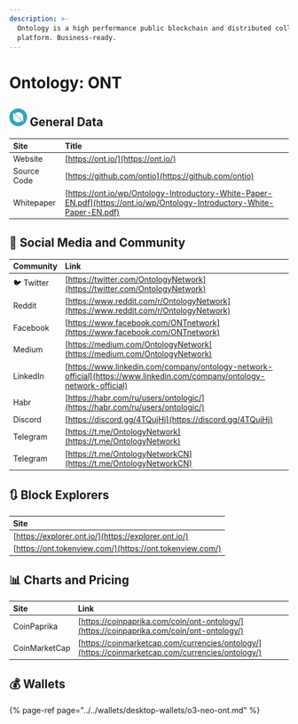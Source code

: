 ```yaml
---
description: >-
  Ontology is a high performance public blockchain and distributed collaboration
  platform. Business-ready.
---
```


# Ontology: ONT

## ![](../../.gitbook/assets/ont.png) General Data

| Site | Title |
| :--- | :--- |
| Website | [https://ont.io/](https://ont.io/) |
| Source Code | [https://github.com/ontio](https://github.com/ontio) |
| Whitepaper | [https://ont.io/wp/Ontology-Introductory-White-Paper-EN.pdf](https://ont.io/wp/Ontology-Introductory-White-Paper-EN.pdf) |

## 🙋 Social Media and Community

| Community | Link |
| :--- | :--- |
| 🐦 Twitter | [https://twitter.com/OntologyNetwork](https://twitter.com/OntologyNetwork) |
| Reddit | [https://www.reddit.com/r/OntologyNetwork](https://www.reddit.com/r/OntologyNetwork) |
| Facebook | [https://www.facebook.com/ONTnetwork](https://www.facebook.com/ONTnetwork) |
| Medium | [https://medium.com/OntologyNetwork](https://medium.com/OntologyNetwork) |
| LinkedIn | [https://www.linkedin.com/company/ontology-network-official](https://www.linkedin.com/company/ontology-network-official) |
| Habr | [https://habr.com/ru/users/ontologic/](https://habr.com/ru/users/ontologic/) |
| Discord | [https://discord.gg/4TQujHj](https://discord.gg/4TQujHj) |
| Telegram | [https://t.me/OntologyNetwork](https://t.me/OntologyNetwork) |
| Telegram | [https://t.me/OntologyNetworkCN](https://t.me/OntologyNetworkCN) |

## 🔃 Block Explorers

| Site |
| :--- |
| [https://explorer.ont.io/](https://explorer.ont.io/) |
| [https://ont.tokenview.com/](https://ont.tokenview.com/) |

## 📊 Charts and Pricing

| Site | Link |
| :--- | :--- |
| CoinPaprika | [https://coinpaprika.com/coin/ont-ontology/](https://coinpaprika.com/coin/ont-ontology/) |
| CoinMarketCap | [https://coinmarketcap.com/currencies/ontology/](https://coinmarketcap.com/currencies/ontology/) |

## 💰 Wallets

{% page-ref page="../../wallets/desktop-wallets/o3-neo-ont.md" %}

